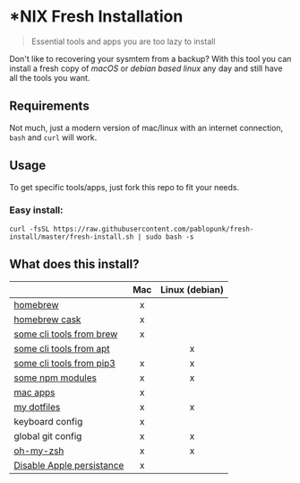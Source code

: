 # *NIX Fresh Installation

> Essential tools and apps you are too lazy to install

Don't like to recovering your sysmtem from a backup? With this tool you can install a fresh copy of *macOS* or *debian based linux* any day and still have all the tools you want.


## Requirements

Not much, just a modern version of mac/linux with an internet connection, `bash` and `curl` will work.

## Usage

To get specific tools/apps, just fork this repo to fit your needs.

### Easy install:

```shell
curl -fsSL https://raw.githubusercontent.com/pablopunk/fresh-install/master/fresh-install.sh | sudo bash -s
```

## What does this install?

| | Mac | Linux (debian) |
|-|:---:|:-----:|
|[homebrew](https://brew.sh)|x||
|[homebrew cask](https://caskroom.github.io)|x||
|[some cli tools from brew](./install/brew)|x||
|[some cli tools from apt](./install/apt)||x|
|[some cli tools from pip3](./install/pip3)|x|x|
|[some npm modules](./install/npm)|x|x|
|[mac apps](./install/cask)|x||
|[my dotfiles](https://github.com/pablopunk/dotfiles)|x|x|
|keyboard config|x||
|global git config|x|x|
|[oh-my-zsh](https://github.com/robbyrussell/oh-my-zsh)|x|x|
|[Disable Apple persistance](https://apple.stackexchange.com/questions/124367/stop-mavericks-from-relaunching-applications)|x||
